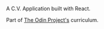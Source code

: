 A C.V. Application built with React.

Part of [The Odin Project's](https://www.theodinproject.com/courses/javascript/lessons/cv-application) curriculum.
